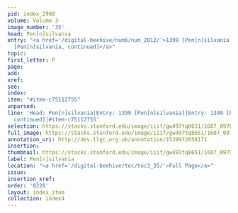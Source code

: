 ```yaml
---
pid: index_2980
volume: Volume 3
image_number: '35'
head: Pen[n]silvania
entry: "<a href='/digital-beehive/num6/num_2012/'>1399 [Pen[n]silvania]</a>|<a href='/digital-beehive/num6/num_2013/'>1399
  [Pen[n]silvania, continued]</a>"
topic:
first_letter: P
page:
add:
xref:
see:
index:
item: "#item-c75112755"
unparsed:
line: 'Head: Pen[n]silvania|Entry: 1399 [Pen[n]silvania]|Entry: 1399 [Pen[n]silvania,
  continued]|#item-c75112755'
selection: https://stacks.stanford.edu/image/iiif/gw497tq8651/1607_0978/105,1680,655,158/full/0/default.jpg
full_image: https://stacks.stanford.edu/image/iiif/gw497tq8651/1607_0978/full/full/0/default.jpg
annotation_uri: http://dev.llgc.org.uk/annotation/1539972658171
insertion:
thumbnail: https://stacks.stanford.edu/image/iiif/gw497tq8651/1607_0978/105,1680,655,158/150,/0/default.jpg
label: Pen[n]silvania
location: "<a href='/digital-beehive/toc/toc3_35/'>Full Page</a>"
issue:
insertion_xref:
order: '0228'
layout: index_item
collection: index4
---
```


